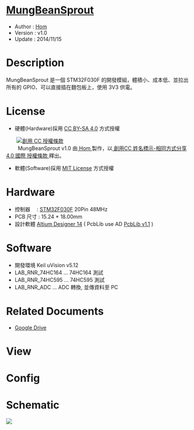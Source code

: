 ﻿[MungBeanSprout](https://github.com/KitSprout/MungBeanSprout)
========
* Author  : [Hom](https://github.com/Hom-Wang)
* Version : v1.0
* Update  : 2014/11/15

Description
========
MungBeanSprout 是一個 STM32F030F 的開發模組，體積小、成本低、並拉出所有的 GPIO、可以直接插在麵包板上，使用 3V3 供電。

License
========
* 硬體(Hardware)採用 [CC BY-SA 4.0](http://creativecommons.org/licenses/by-sa/4.0/deed.zh_TW) 方式授權 
  
　　<a rel="license" href="http://creativecommons.org/licenses/by-sa/4.0/deed.zh_TW"><img alt="創用 CC 授權條款" style="border-width:0" src="http://i.creativecommons.org/l/by-sa/3.0/tw/80x15.png" /></a>  
　　<span xmlns:dct="http://purl.org/dc/terms/" property="dct:title"> MungBeanSprout v1.0 </span>由<a xmlns:cc="http://creativecommons.org/ns#" href="http://about.me/Hom" property="cc:attributionName" rel="cc:attributionURL"> Hom </a>製作，以<a rel="license" href="http://creativecommons.org/licenses/by-sa/4.0/deed.zh_TW"> 創用CC 姓名標示-相同方式分享 4.0 國際 授權條款 </a>釋出。  

* 軟體(Software)採用 [MIT License](http://opensource.org/licenses/MIT) 方式授權  

Hardware
========
* 控制器　 : [STM32F030F](http://www.st.com/web/en/catalog/mmc/FM141/SC1169/SS1574/LN1826/PF258968) 20Pin 48MHz
* PCB 尺寸 : 15.24 * 18.00mm
* 設計軟體 [Altium Designer 14](http://www.altium.com/en/products/altium-designer) ( PcbLib use AD [PcbLib v1.1](https://github.com/KitSprout/AltiumDesigner_PcbLibrary/releases/tag/v1.1) )

Software
========
* 開發環境 Keil uVision v5.12
* LAB_RNR_74HC164 ... 74HC164 測試
* LAB_RNR_74HC595 ... 74HC595 測試
* LAB_RNR_ADC ... ADC 轉換, 並傳資料至 PC

Related Documents
========
* [Google Drive](http://goo.gl/i5fahz)

View
========

Config
========

Schematic
========
<img src="https://lh3.googleusercontent.com/-ct5bmDdww5s/VGc2Jpql_bI/AAAAAAAALLE/xLAkGv6_mY0/s1600/Sch_MungBeanSprout.png"/>
